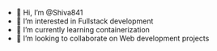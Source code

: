 - 👋 Hi, I’m @Shiva841
- 👀 I’m interested in Fullstack development
- 🌱 I’m currently learning containerization
- 💞️ I’m looking to collaborate on Web development projects


<!---
Shiva841/Shiva841 is a ✨ special ✨ repository because its `README.md` (this file) appears on your GitHub profile.
You can click the Preview link to take a look at your changes.
--->
